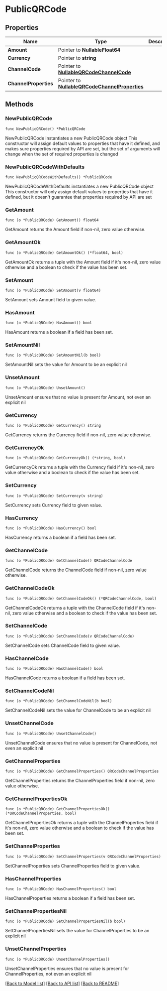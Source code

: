 # PublicQRCode

## Properties

Name | Type | Description | Notes
------------ | ------------- | ------------- | -------------
**Amount** | Pointer to **NullableFloat64** |  | [optional] 
**Currency** | Pointer to **string** |  | [optional] 
**ChannelCode** | Pointer to [**NullableQRCodeChannelCode**](QRCodeChannelCode.md) |  | [optional] 
**ChannelProperties** | Pointer to [**NullableQRCodeChannelProperties**](QRCodeChannelProperties.md) |  | [optional] 

## Methods

### NewPublicQRCode

`func NewPublicQRCode() *PublicQRCode`

NewPublicQRCode instantiates a new PublicQRCode object
This constructor will assign default values to properties that have it defined,
and makes sure properties required by API are set, but the set of arguments
will change when the set of required properties is changed

### NewPublicQRCodeWithDefaults

`func NewPublicQRCodeWithDefaults() *PublicQRCode`

NewPublicQRCodeWithDefaults instantiates a new PublicQRCode object
This constructor will only assign default values to properties that have it defined,
but it doesn't guarantee that properties required by API are set

### GetAmount

`func (o *PublicQRCode) GetAmount() float64`

GetAmount returns the Amount field if non-nil, zero value otherwise.

### GetAmountOk

`func (o *PublicQRCode) GetAmountOk() (*float64, bool)`

GetAmountOk returns a tuple with the Amount field if it's non-nil, zero value otherwise
and a boolean to check if the value has been set.

### SetAmount

`func (o *PublicQRCode) SetAmount(v float64)`

SetAmount sets Amount field to given value.

### HasAmount

`func (o *PublicQRCode) HasAmount() bool`

HasAmount returns a boolean if a field has been set.

### SetAmountNil

`func (o *PublicQRCode) SetAmountNil(b bool)`

 SetAmountNil sets the value for Amount to be an explicit nil

### UnsetAmount
`func (o *PublicQRCode) UnsetAmount()`

UnsetAmount ensures that no value is present for Amount, not even an explicit nil
### GetCurrency

`func (o *PublicQRCode) GetCurrency() string`

GetCurrency returns the Currency field if non-nil, zero value otherwise.

### GetCurrencyOk

`func (o *PublicQRCode) GetCurrencyOk() (*string, bool)`

GetCurrencyOk returns a tuple with the Currency field if it's non-nil, zero value otherwise
and a boolean to check if the value has been set.

### SetCurrency

`func (o *PublicQRCode) SetCurrency(v string)`

SetCurrency sets Currency field to given value.

### HasCurrency

`func (o *PublicQRCode) HasCurrency() bool`

HasCurrency returns a boolean if a field has been set.

### GetChannelCode

`func (o *PublicQRCode) GetChannelCode() QRCodeChannelCode`

GetChannelCode returns the ChannelCode field if non-nil, zero value otherwise.

### GetChannelCodeOk

`func (o *PublicQRCode) GetChannelCodeOk() (*QRCodeChannelCode, bool)`

GetChannelCodeOk returns a tuple with the ChannelCode field if it's non-nil, zero value otherwise
and a boolean to check if the value has been set.

### SetChannelCode

`func (o *PublicQRCode) SetChannelCode(v QRCodeChannelCode)`

SetChannelCode sets ChannelCode field to given value.

### HasChannelCode

`func (o *PublicQRCode) HasChannelCode() bool`

HasChannelCode returns a boolean if a field has been set.

### SetChannelCodeNil

`func (o *PublicQRCode) SetChannelCodeNil(b bool)`

 SetChannelCodeNil sets the value for ChannelCode to be an explicit nil

### UnsetChannelCode
`func (o *PublicQRCode) UnsetChannelCode()`

UnsetChannelCode ensures that no value is present for ChannelCode, not even an explicit nil
### GetChannelProperties

`func (o *PublicQRCode) GetChannelProperties() QRCodeChannelProperties`

GetChannelProperties returns the ChannelProperties field if non-nil, zero value otherwise.

### GetChannelPropertiesOk

`func (o *PublicQRCode) GetChannelPropertiesOk() (*QRCodeChannelProperties, bool)`

GetChannelPropertiesOk returns a tuple with the ChannelProperties field if it's non-nil, zero value otherwise
and a boolean to check if the value has been set.

### SetChannelProperties

`func (o *PublicQRCode) SetChannelProperties(v QRCodeChannelProperties)`

SetChannelProperties sets ChannelProperties field to given value.

### HasChannelProperties

`func (o *PublicQRCode) HasChannelProperties() bool`

HasChannelProperties returns a boolean if a field has been set.

### SetChannelPropertiesNil

`func (o *PublicQRCode) SetChannelPropertiesNil(b bool)`

 SetChannelPropertiesNil sets the value for ChannelProperties to be an explicit nil

### UnsetChannelProperties
`func (o *PublicQRCode) UnsetChannelProperties()`

UnsetChannelProperties ensures that no value is present for ChannelProperties, not even an explicit nil

[[Back to Model list]](../README.md#documentation-for-models) [[Back to API list]](../README.md#documentation-for-api-endpoints) [[Back to README]](../README.md)


